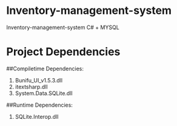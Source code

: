 # Inventory-management-system
Inventory-management-system  C# + MYSQL

# Project Dependencies
##Compiletime Dependencies:
1. Bunifu_UI_v1.5.3.dll
2. itextsharp.dll
3. System.Data.SQLite.dll

##Runtime Dependencies:
1. SQLite.Interop.dll